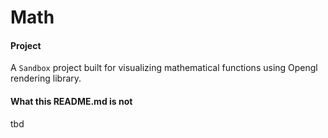 # Math

#### Project

A `Sandbox` project built for visualizing mathematical functions using Opengl rendering library.

#### What this README.md is not

tbd